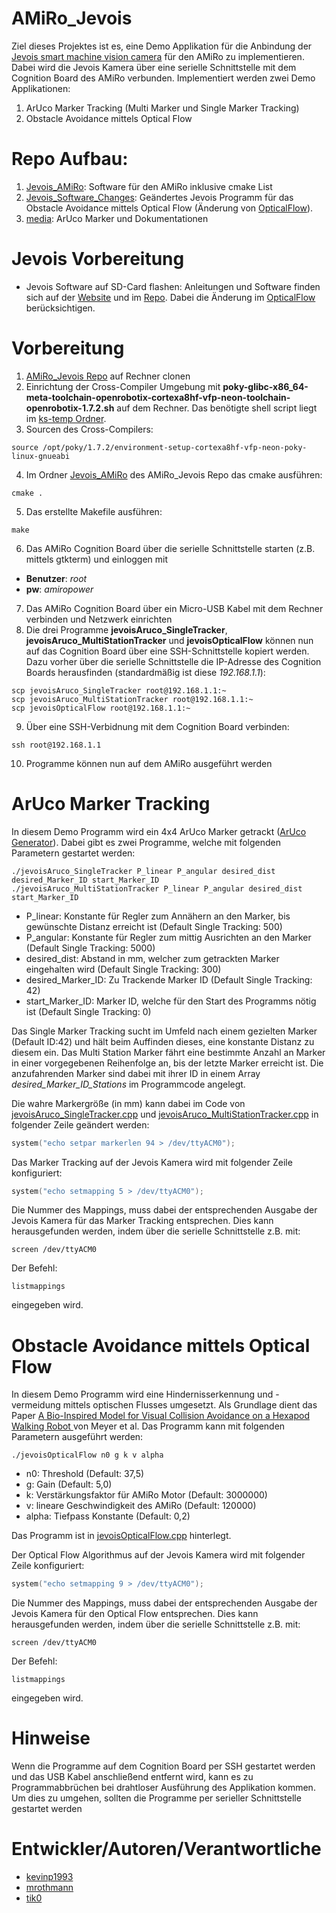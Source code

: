 # AMiRo_Jevois
Ziel dieses Projektes ist es, eine Demo Applikation für die Anbindung der [Jevois smart machine vision camera](http://jevois.org/) für den AMiRo zu implementieren. Dabei wird die Jevois Kamera über eine serielle Schnittstelle mit dem Cognition Board des AMiRo verbunden. Implementiert werden zwei Demo Applikationen:
1. ArUco Marker Tracking (Multi Marker und Single Marker Tracking)
2. Obstacle Avoidance mittels Optical Flow

# Repo Aufbau:
1. [Jevois_AMiRo](https://github.com/kevinp1993/AMiRo_Jevois/tree/master/Jevois_AMiRo): Software für den AMiRo inklusive cmake List
2. [Jevois_Software_Changes](https://github.com/kevinp1993/AMiRo_Jevois/tree/master/Jevois_Software_Changes): Geändertes Jevois Programm für das Obstacle Avoidance mittels Optical Flow (Änderung von [OpticalFlow](https://github.com/jevois/jevoisbase/blob/master/src/Modules/OpticalFlow/OpticalFlow.C)). 
3. [media](https://github.com/kevinp1993/AMiRo_Jevois/tree/master/media): ArUco Marker und Dokumentationen

# Jevois Vorbereitung
* Jevois Software auf SD-Card flashen: Anleitungen und Software finden sich auf der [Website](http://jevois.org/start/) und im [Repo](https://github.com/jevois/). Dabei die Änderung im [OpticalFlow](https://github.com/jevois/jevoisbase/blob/master/src/Modules/OpticalFlow/OpticalFlow.C) berücksichtigen. 

# Vorbereitung 
1. [AMiRo_Jevois Repo](https://github.com/kevinp1993/AMiRo_Jevois) auf Rechner clonen 
2. Einrichtung der Cross-Compiler Umgebung mit **poky-glibc-x86_64-meta-toolchain-openrobotix-cortexa8hf-vfp-neon-toolchain-openrobotix-1.7.2.sh** auf dem Rechner. Das benötigte shell script liegt im [ks-temp Ordner](sftp://twix.techfak.uni-bielefeld.de/vol/ks-temp/). 
3. Sourcen des Cross-Compilers:
```
source /opt/poky/1.7.2/environment-setup-cortexa8hf-vfp-neon-poky-linux-gnueabi
```
4. Im Ordner [Jevois_AMiRo](https://github.com/kevinp1993/AMiRo_Jevois/tree/master/Jevois_AMiRo) des AMiRo_Jevois Repo das cmake ausführen:
```
cmake .
```
5. Das erstellte Makefile ausführen:
```
make
```
6. Das AMiRo Cognition Board über die serielle Schnittstelle starten (z.B. mittels gtkterm) und einloggen mit 
* **Benutzer**: *root* 
* **pw**: *amiropower*
7. Das AMiRo Cognition Board über ein Micro-USB Kabel mit dem Rechner verbinden und Netzwerk einrichten  
8. Die drei Programme **jevoisAruco_SingleTracker**, **jevoisAruco_MultiStationTracker** und **jevoisOpticalFlow** können nun  auf das Cognition Board über eine SSH-Schnittstelle kopiert werden. Dazu vorher über die serielle Schnittstelle die IP-Adresse des Cognition Boards herausfinden (standardmäßig ist diese *192.168.1.1*):
```
scp jevoisAruco_SingleTracker root@192.168.1.1:~
scp jevoisAruco_MultiStationTracker root@192.168.1.1:~
scp jevoisOpticalFlow root@192.168.1.1:~
```
9. Über eine SSH-Verbidnung mit dem Cognition Board verbinden:
```
ssh root@192.168.1.1
```
10. Programme können nun auf dem AMiRo ausgeführt werden

# ArUco Marker Tracking
In diesem Demo Programm wird ein 4x4 ArUco Marker getrackt ([ArUco Generator](http://chev.me/arucogen/)). Dabei gibt es zwei Programme, welche mit folgenden Parametern gestartet werden:
```
./jevoisAruco_SingleTracker P_linear P_angular desired_dist desired_Marker_ID start_Marker_ID
./jevoisAruco_MultiStationTracker P_linear P_angular desired_dist start_Marker_ID
```
* P_linear: Konstante für Regler zum Annähern an den Marker, bis gewünschte Distanz erreicht ist (Default Single Tracking: 500)
* P_angular: Konstante für Regler zum mittig Ausrichten an den Marker (Default Single Tracking: 5000)
* desired_dist: Abstand in mm, welcher zum getrackten Marker eingehalten wird (Default Single Tracking: 300)
* desired_Marker_ID: Zu Trackende Marker ID (Default Single Tracking: 42)
* start_Marker_ID: Marker ID, welche für den Start des Programms nötig ist (Default Single Tracking: 0)

Das Single Marker Tracking sucht im Umfeld nach einem gezielten Marker (Default ID:42) und hält beim Auffinden dieses, eine konstante Distanz zu diesem ein. Das Multi Station Marker fährt eine bestimmte Anzahl an Marker in einer vorgegebenen Reihenfolge an, bis der letzte Marker erreicht ist. Die anzufahrenden Marker sind dabei mit ihrer ID in einem Array *desired_Marker_ID_Stations* im Programmcode angelegt. 

Die wahre Markergröße (in mm) kann dabei im Code von [jevoisAruco_SingleTracker.cpp](https://github.com/kevinp1993/AMiRo_Jevois/blob/master/Jevois_AMiRo/jevoisAruco_SingleTracker.cpp) und [jevoisAruco_MultiStationTracker.cpp](https://github.com/kevinp1993/AMiRo_Jevois/blob/master/Jevois_AMiRo/jevoisAruco_MultiStationTracker.cpp) in folgender Zeile geändert werden:
```c
system("echo setpar markerlen 94 > /dev/ttyACM0");
```
Das Marker Tracking auf der Jevois Kamera wird mit folgender Zeile konfiguriert:
```c
system("echo setmapping 5 > /dev/ttyACM0");
```
Die Nummer des Mappings, muss dabei der entsprechenden Ausgabe der Jevois Kamera für das Marker Tracking entsprechen. Dies kann herausgefunden werden, indem über die serielle Schnittstelle z.B. mit:
```
screen /dev/ttyACM0
```
Der Befehl:
```
listmappings
```
eingegeben wird. 

# Obstacle Avoidance mittels Optical Flow
In diesem Demo Programm wird eine Hindernisserkennung und -vermeidung mittels optischen Flusses umgesetzt. Als Grundlage dient das Paper [A Bio-Inspired Model for Visual Collision
Avoidance on a Hexapod Walking Robot
](https://pub.uni-bielefeld.de/record/2905346) von Meyer et al. Das Programm kann mit folgenden Parametern ausgeführt werden:
```
./jevoisOpticalFlow n0 g k v alpha
```
* n0: Threshold (Default: 37,5)
* g: Gain (Default: 5,0)
* k: Verstärkungsfaktor für AMiRo Motor (Default: 3000000)
* v: lineare Geschwindigkeit des AMiRo (Default: 120000)
* alpha: Tiefpass Konstante (Default: 0,2)

Das Programm ist in [jevoisOpticalFlow.cpp](https://github.com/kevinp1993/AMiRo_Jevois/blob/master/Jevois_AMiRo/jevoisOpticalFlow.cpp) hinterlegt.

Der Optical Flow Algorithmus auf der Jevois Kamera wird mit folgender Zeile konfiguriert:
```c
system("echo setmapping 9 > /dev/ttyACM0");
```
Die Nummer des Mappings, muss dabei der entsprechenden Ausgabe der Jevois Kamera für den Optical Flow entsprechen. Dies kann herausgefunden werden, indem über die serielle Schnittstelle z.B. mit:
```
screen /dev/ttyACM0
```
Der Befehl:
```
listmappings
```
eingegeben wird. 

# Hinweise
Wenn die Programme auf dem Cognition Board per SSH gestartet werden und das USB Kabel anschließend entfernt wird, kann es zu Programmabbrüchen bei drahtloser Ausführung des Applikation kommen. Um dies zu umgehen, sollten die Programme per serieller Schnittstelle gestartet werden

# Entwickler/Autoren/Verantwortliche

* [kevinp1993](https://github.com/kevinp1993)
* [mrothmann](https://github.com/mrothmann)
* [tik0](https://github.com/tik0)






